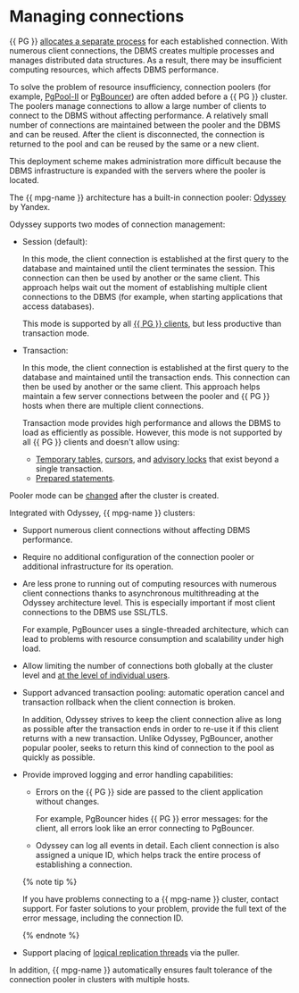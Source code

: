 # Managing connections

{{ PG }} [allocates a separate process](https://www.postgresql.org/docs/current/connect-estab.html) for each established connection. With numerous client connections, the DBMS creates multiple processes and manages distributed data structures. As a result, there may be insufficient computing resources, which affects DBMS performance.

To solve the problem of resource insufficiency, connection poolers (for example, [PgPool-II](https://www.pgpool.net) or [PgBouncer](https://www.pgbouncer.org/)) are often added before a {{ PG }} cluster. The poolers manage connections to allow a large number of clients to connect to the DBMS without affecting performance. A relatively small number of connections are maintained between the pooler and the DBMS and can be reused. After the client is disconnected, the connection is returned to the pool and can be reused by the same or a new client.

This deployment scheme makes administration more difficult because the DBMS infrastructure is expanded with the servers where the pooler is located.

The {{ mpg-name }} architecture has a built-in connection pooler: [Odyssey](https://yandex.ru/dev/odyssey/) by Yandex.

Odyssey supports two modes of connection management:

- Session (default):

  In this mode, the client connection is established at the first query to the database and maintained until the client terminates the session. This connection can then be used by another or the same client. This approach helps wait out the moment of establishing multiple client connections to the DBMS (for example, when starting applications that access databases).

  This mode is supported by all [{{ PG }} clients](supported-clients.md), but less productive than transaction mode.

- Transaction:

  In this mode, the client connection is established at the first query to the database and maintained until the transaction ends. This connection can then be used by another or the same client. This approach helps maintain a few server connections between the pooler and {{ PG }} hosts when there are multiple client connections.

   Transaction mode provides high performance and allows the DBMS to load as efficiently as possible. However, this mode is not supported by all {{ PG }} clients and doesn't allow using:
   - [Temporary tables](https://www.postgresql.org/docs/current/sql-createtable.html), [cursors](https://www.postgresql.org/docs/current/plpgsql-cursors.html), and [advisory locks](https://www.postgresql.org/docs/current/explicit-locking.html#ADVISORY-LOCKS) that exist beyond a single transaction.
   - [Prepared statements](https://www.postgresql.org/docs/current/sql-prepare.html).

Pooler mode can be [changed](../operations/update.md#change-pooler-config) after the cluster is created.

Integrated with Odyssey, {{ mpg-name }} clusters:

- Support numerous client connections without affecting DBMS performance.

- Require no additional configuration of the connection pooler or additional infrastructure for its operation.

- Are less prone to running out of computing resources with numerous client connections thanks to asynchronous multithreading at the Odyssey architecture level. This is especially important if most client connections to the DBMS use SSL/TLS.

  For example, PgBouncer uses a single-threaded architecture, which can lead to problems with resource consumption and scalability under high load.

- Allow limiting the number of connections both globally at the cluster level and [at the level of individual users](../operations/cluster-users.md#dbms-settings).

- Support advanced transaction pooling: automatic operation cancel and transaction rollback when the client connection is broken.

  In addition, Odyssey strives to keep the client connection alive as long as possible after the transaction ends in order to re-use it if this client returns with a new transaction. Unlike Odyssey, PgBouncer, another popular pooler, seeks to return this kind of connection to the pool as quickly as possible.

- Provide improved logging and error handling capabilities:

  - Errors on the {{ PG }} side are passed to the client application without changes.

    For example, PgBouncer hides {{ PG }} error messages: for the client, all errors look like an error connecting to PgBouncer.

  - Odyssey can log all events in detail. Each client connection is also assigned a unique ID, which helps track the entire process of establishing a connection.

  {% note tip %}

  If you have problems connecting to a {{ mpg-name }} cluster, contact support. For faster solutions to your problem, provide the full text of the error message, including the connection ID.

  {% endnote %}

- Support placing of [logical replication threads](https://www.postgresql.org/docs/current/logical-replication.html) via the puller.

In addition, {{ mpg-name }} automatically ensures fault tolerance of the connection pooler in clusters with multiple hosts.


